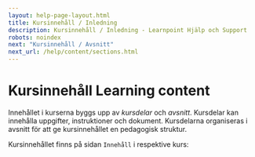 ```yaml
---
layout: help-page-layout.html
title: Kursinnehåll / Inledning
description: Kursinnehåll / Inledning - Learnpoint Hjälp och Support
robots: noindex
next: "Kursinnehåll / Avsnitt"
next_url: /help/content/sections.html
---
```


<h1>
    <span lang="sv">Kursinnehåll</span>
    <span lang="en">Learning content</span>
</h1>

<!-- only-in-swedish.html -->

Innehållet i kurserna byggs upp av *kursdelar* och *avsnitt*. Kursdelar kan innehålla uppgifter, instruktioner och dokument. Kursdelarna organiseras i avsnitt för att ge kursinnehållet en pedagogisk struktur.

Kursinnehållet finns på sidan `Innehåll` i respektive kurs:

<!-- desktop-screenshot.html, { src: "_assets/content-page.png", alt: "Innehåll", theme: "light" } -->
